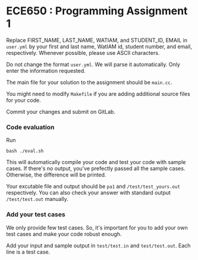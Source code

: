 # ECE650 : Programming Assignment 1

Replace FIRST_NAME, LAST_NAME, WATIAM, and STUDENT_ID, EMAIL in
`user.yml` by your first and last name, WatIAM id, student number, and
email, respectively. Whenever possible, please use ASCII characters.

Do not change the format `user.yml`. We will parse it
automatically. Only enter the information requested.

The main file for your solution to the assignment should be
`main.cc`.

You might need to modify `Makefile` if you are adding additional
source files for your code.

Commit your changes and submit on GitLab.

### Code evaluation

Run

```shell
bash ./eval.sh
```

This will automatically compile your code and test your code with sample cases. If there's no output, you've prefectly passed all the sample cases. Otherwise, the difference will be printed.

Your excutable file and output should be `pa1` and `/test/test_yours.out` respectively. You can also check your answer with standard output `/test/test.out` manually.

### Add your test cases

We only provide few test cases. So, it's important for you to add your own test cases and make your code robust enough.

Add your input and sample output in `test/test.in` and `test/test.out`. Each line is a test case.
